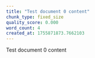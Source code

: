 ```yaml
---
title: "Test document 0 content"
chunk_type: fixed_size
quality_score: 0.000
word_count: 4
created_at: 1755871873.7662103
---
```


Test document 0 content